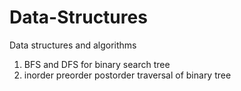 # Data-Structures
Data structures and algorithms

1) BFS and DFS for binary search tree
2) inorder preorder postorder traversal of binary tree

